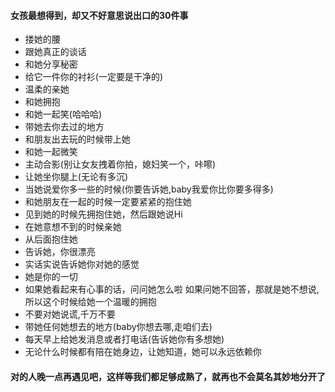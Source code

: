 #### 女孩最想得到，却又不好意思说出口的30件事
- 搂她的腰
- 跟她真正的谈话
- 和她分享秘密
- 给它一件你的衬衫(一定要是干净的)
- 温柔的亲她
- 和她拥抱
- 和她一起笑(哈哈哈)
- 带她去你去过的地方
- 和朋友出去玩的时候带上她
- 和她一起微笑
- 主动合影(别让女友拽着你拍，媳妇笑一个，咔嚓)
- 让她坐你腿上(无论有多沉)
- 当她说爱你多一些的时候(你要告诉她,baby我爱你比你要多得多)
- 和她朋友在一起的时候一定要紧紧的抱住她
- 见到她的时候先拥抱住她，然后跟她说Hi
- 在她意想不到的时候亲她
- 从后面抱住她
- 告诉她，你很漂亮
- 实话实说告诉她你对她的感觉
- 她是你的一切
- 如果她看起来有心事的话，问问她怎么啦
如果问她不回答，那就是她不想说,所以这个时候给她一个温暖的拥抱
- 不要对她说谎,千万不要
- 带她任何她想去的地方(baby你想去哪,走咱们去)
- 每天早上给她发消息或者打电话(告诉她你有多想她)
- 无论什么时候都有陪在她身边，让她知道，她可以永远依赖你

#### 对的人晚一点再遇见吧，这样等我们都足够成熟了，就再也不会莫名其妙地分开了

